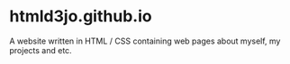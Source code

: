 # htmld3jo.github.io
A website written in HTML / CSS containing web pages about myself, my projects and etc.

